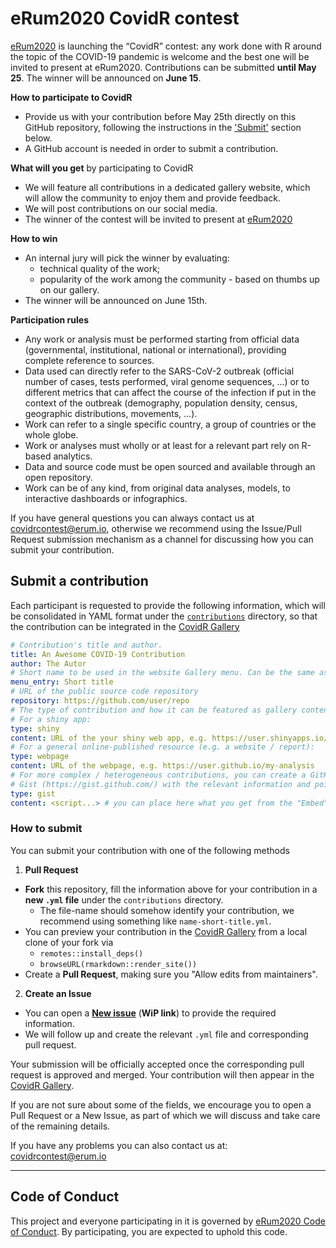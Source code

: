 # eRum2020 CovidR contest

[eRum2020](https://2020.erum.io/) is launching the “CovidR” contest: any work done with R around the topic of the COVID-19 pandemic is welcome and the best one will be invited to present at eRum2020. Contributions can be submitted **until May 25**. The winner will be announced on **June 15**.

**How to participate to CovidR**

- Provide us with your contribution before May 25th directly on this GitHub repository, following the instructions in the ['Submit'](#submit-a-contribution) section below.
- A GitHub account is needed in order to submit a contribution.

**What will you get** by participating to CovidR

- We will feature all contributions in a dedicated gallery website, which will allow the community to enjoy them and provide feedback.
- We will post contributions on our social media.
- The winner of the contest will be invited to present at [eRum2020](https://2020.erum.io/)

**How to win**

- An internal jury will pick the winner by evaluating:
  - technical quality of the work;
  - popularity of the work among the community - based on thumbs up on our gallery.
- The winner will be announced on June 15th. 

**Participation rules**

- Any work or analysis must be performed starting from official data (governmental, institutional, national or international), providing complete reference to sources.
- Data used can directly refer to the SARS-CoV-2 outbreak (official number of cases, tests performed, viral genome sequences, ...) or to different metrics that can affect the course of the infection if put in the context of the outbreak (demography, population density, census, geographic distributions, movements, ...).
- Work can refer to a single specific country, a group of countries or the whole globe.
- Work or analyses must wholly or at least for a relevant part rely on R-based analytics. 
- Data and source code must be open sourced and available through an open repository.
- Work can be of any kind, from original data analyses, models, to interactive dashboards or infographics. 

If you have general questions you can always contact us at [covidrcontest@erum.io](mailto:covidrcontest@erum.io), otherwise we recommend using the Issue/Pull Request submission mechanism as a channel for discussing how you can submit your contribution.

## Submit a contribution

Each participant is requested to provide the following information, which will be consolidated in YAML format under the [`contributions`](contributions) directory, so that the contribution can be integrated in the [CovidR Gallery](https://milano-r.github.io/erum2020-covidr-contest)

``` yaml
# Contribution's title and author.
title: An Awesome COVID-19 Contribution
author: The Autor
# Short name to be used in the website Gallery menu. Can be the same as title.
menu_entry: Short title
# URL of the public source code repository
repository: https://github.com/user/repo
# The type of contribution and how it can be featured as gallery content. Pick one type.
# For a shiny app:
type: shiny
content: URL of the your shiny web app, e.g. https://user.shinyapps.io/my-app
# For a general online-published resource (e.g. a website / report):
type: webpage
content: URL of the webpage, e.g. https://user.github.io/my-analysis
# For more complex / heterogeneous contributions, you can create a GitHub
# Gist (https://gist.github.com/) with the relevant information and pointers
type: gist
content: <script...> # you can place here what you get from the "Embed" button
```

### How to submit

You can submit your contribution with one of the following methods

1. **Pull Request**
  - **Fork** this repository, fill the information above for your contribution in a **new `.yml` file** under the `contributions` directory.
    - The file-name should somehow identify your contribution, we recommend using something like `name-short-title.yml`.
  - You can preview your contribution in the [CovidR Gallery](https://milano-r.github.io/erum2020-covidr-contest) from a local clone of your fork via
    - `remotes::install_deps()`
    - `browseURL(rmarkdown::render_site())`
  - Create a **Pull Request**, making sure you "Allow edits from maintainers".

2. **Create an Issue**
  - You can open a [**New issue**](https://github.com/riccardoporreca/test-github-community/issues/new/choose) (**WiP link**) to provide the required information.
  - We will follow up and create the relevant `.yml` file and corresponding pull request.

Your submission will be officially accepted once the corresponding pull request is approved and merged. Your contribution will then appear in the [CovidR Gallery](https://milano-r.github.io/erum2020-covidr-contest).

If you are not sure about some of the fields, we encourage you to open a Pull Request or a New Issue, as part of which we will discuss and take care of the remaining details.

If you have any problems you can also contact us at: [covidrcontest@erum.io](mailto:covidrcontest@erum.io)

--- 

## Code of Conduct

This project and everyone participating in it is governed by [eRum2020 Code of Conduct](https://2020.erum.io/about/code-of-conduct). By participating, you are expected to uphold this code.
